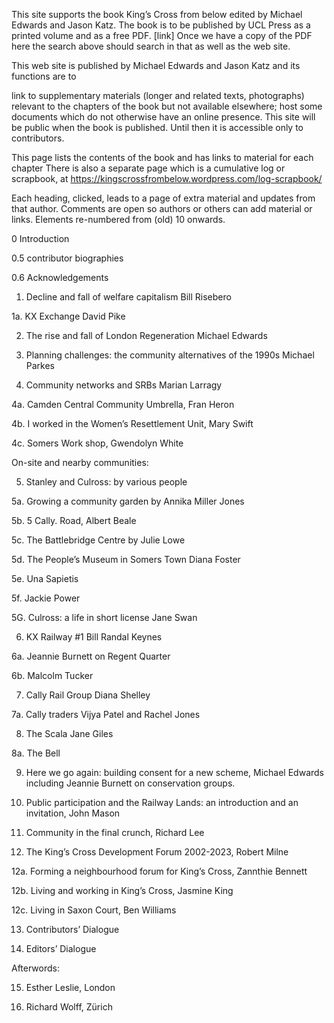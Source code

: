 This site supports the book King’s Cross from below edited by Michael Edwards and Jason Katz. The book is to be published by UCL Press as a printed volume and as a free PDF. [link] Once we have a copy of the PDF here the search above should search in that as well as the web site.

This web site is published by Michael Edwards and Jason Katz and its functions are to

link to supplementary materials (longer and related texts, photographs) relevant to the chapters of the book but not available elsewhere;
host some documents which do not otherwise have an online presence.
This site will be public when the book is published. Until then it is accessible only to contributors.

This page lists the contents of the book and has links to material for each chapter
There is also a separate page which is a cumulative log or scrapbook, at https://kingscrossfrombelow.wordpress.com/log-scrapbook/

Each heading, clicked, leads to a page of extra material and updates from that author. Comments are open so authors or others can add material or links.
Elements re-numbered from (old) 10 onwards.

0 Introduction

0.5 contributor biographies

0.6 Acknowledgements

1. Decline and fall of welfare capitalism Bill Risebero

1a. KX Exchange David Pike

2. The rise and fall of London Regeneration Michael Edwards

3. Planning challenges: the community alternatives of the 1990s Michael Parkes

4. Community networks and SRBs Marian Larragy

4a. Camden Central Community Umbrella, Fran Heron

4b. I worked in the Women’s Resettlement Unit, Mary Swift

4c. Somers Work shop, Gwendolyn White

On-site and nearby communities:

5. Stanley and Culross: by various people

5a. Growing a community garden by Annika Miller Jones

5b. 5 Cally. Road, Albert Beale

5c. The Battlebridge Centre by Julie Lowe

5d. The People’s Museum in Somers Town Diana Foster

5e. Una Sapietis

5f. Jackie Power

5G. Culross: a life in short license Jane Swan

6. KX Railway #1 Bill Randal Keynes

6a. Jeannie Burnett on Regent Quarter

6b. Malcolm Tucker

7. Cally Rail Group Diana Shelley

7a. Cally traders Vijya Patel and Rachel Jones

8. The Scala Jane Giles

8a. The Bell

9. Here we go again: building consent for a new scheme, Michael Edwards including Jeannie Burnett on conservation groups.

10. Public participation and the Railway Lands: an introduction and an invitation, John Mason

11. Community in the final crunch, Richard Lee

12.  The King’s Cross Development Forum 2002-2023, Robert Milne

12a. Forming a neighbourhood forum for King’s Cross, Zannthie Bennett

12b. Living and working in King’s Cross, Jasmine King

12c. Living in Saxon Court, Ben Williams

13. Contributors’ Dialogue

14. Editors’ Dialogue

Afterwords:

15. Esther Leslie, London

16. Richard Wolff, Zürich


